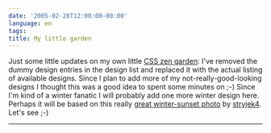 ```yaml
---
date: '2005-02-28T12:00:00-00:00'
language: en
tags:
title: My little garden
---
```



Just some little updates on my own little <a href="http://www.zerokspot.com/csszengarden/">CSS zen garden</a>: I've removed the dummy design entries in the design list and replaced it with the actual listing of available designs. Since I plan to add more of my not-really-good-looking designs I thought this was a good idea to spent some minutes on ;-) Since I'm kind of a winter fanatic I will probably add one more winter design here. Perhaps it will be based on this really <a href="http://sxc.hu/browse.phtml?f=view&id=121560">great winter-sunset photo</a> by <a href="http://sxc.hu/browse.phtml?f=profile&l=stryjek4">stryjek4</a>. Let's see ;-)

-------------------------------

